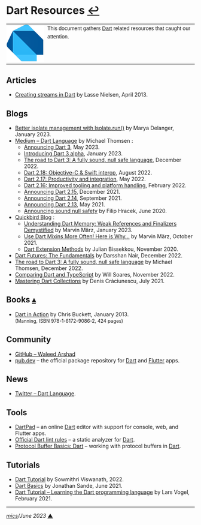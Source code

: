 # <span id="top">Dart Resources</span> <span style="size:25%;"><a href="README.md">↩</a></span>

<table style="font-family:Helvetica,Arial;line-height:1.6;">
  <tr>
  <td style="border:0;padding:0 10px 0 0;min-width:100px;"><a href="https://dart.dev/" rel="external"><img style="border:0;" src="docs/images/dart-lang.png" width="100" alt="Dart project"/></a></td>
  <td style="border:0;padding:0;vertical-align:text-top;">This document gathers <a href="https://dart.dev/" rel="external">Dart</a> related resources that caught our attention.
  </td>
  </tr>
</table>

## <span id="articles">Articles</span>

- [Creating streams in Dart][article_nielsen] by Lasse Nielsen, April 2013.

## <span id="blogs">Blogs</span>

- [Better isolate management with Isolate.run()](https://medium.com/dartlang/better-isolate-management-with-isolate-run-547ef3d6459b) by Marya Delanger, January 2023.
- [Medium &ndash; Dart Language](https://medium.com/dartlang) by Michael Thomsen :
  - [Announcing Dart 3](https://medium.com/dartlang/announcing-dart-3-53f065a10635), May 2023.
  - [Introducing Dart 3 alpha](https://medium.com/dartlang/dart-3-alpha-f1458fb9d232), January 2023.
  - [The road to Dart 3: A fully sound, null safe language](https://medium.com/dartlang/the-road-to-dart-3-afdd580fbefa), December 2022.
  - [Dart 2.18: Objective-C & Swift interop][blog_thomsen_dart218], August 2022.
  - [Dart 2.17: Productivity and integration][blog_thomsen_dart217], May 2022.
  - [Dart 2.16: Improved tooling and platform handling][blog_thomsen_dart216], February 2022.
  - [Announcing Dart 2.15][blog_thomsen_dart215], December 2021.
  - [Announcing Dart 2.14][blog_thomsen_dart214], September 2021.
  - [Announcing Dart 2.13][blog_thomsen_dart213], May 2021.
  - [Announcing sound null safety](https://pkg.go.dev/database/sql) by Filip Hracek, June 2020.
- [Quickbird Blog](https://quickbirdstudios.com/blog/) :
  - [Understanding Dart Memory: Weak References and Finalizers Demystified](https://quickbirdstudios.com/blog/dart-weak-references-finalizers/) by Marvin März, January 2023.
  - [Use Dart Mixins More Often! Here is Why…](https://quickbirdstudios.com/blog/flutter-dart-mixins/) by Marvin März, October 2021.
  - [Dart Extension Methods](https://quickbirdstudios.com/blog/dart-extension-methods/) by Julian Bissekkou, November 2020.
- [Dart Futures: The Fundamentals](https://betterprogramming.pub/introduction-to-futures-in-dart-4edf6db3da90) by Darsshan Nair, December 2022.
- [The road to Dart 3: A fully sound, null safe language][blog_thomsen_dart3] by Michael Thomsen, December 2022.
- [Comparing Dart and TypeScript][blog_soares] by Will Soares, November 2022.
- [Mastering Dart Collections](https://proandroiddev.com/mastering-dart-collections-dd27f1df5677) by Denis Cràciunescu, July 2021.

## <span id="books">Books</span> [**&#x25B4;**](#top)

- [Dart in Action][book_buckett] by Chris Buckett, January 2013.<br/><span style="font-size:90%;">(Manning, ISBN 978-1-6172-9086-2, 424 pages)</span>

## <span id="community">Community</span>

- [GitHub &ndash; Waleed Arshad](https://github.com/wal33d006)
- [pub.dev](https://pub.dev/packages?q=sdk%3Adart) &ndash; the official package repository for [Dart][dart_home] and [Flutter][flutter_home] apps.

## <span id="news">News</span>

- [Twitter &ndash; Dart Language](https://twitter.com/dart_lang).

## <span id="tools">Tools</span>

- [DartPad](https://dartpad.dev/) &ndash; an online [Dart][dart_home] editor with support for console, web, and Flutter apps.
- [Official Dart lint rules](https://pub.dev/packages/lints) &ndash; a static analyzer for [Dart][dart_home].
- [Protocol Buffer Basics: Dart](https://protobuf.dev/getting-started/darttutorial/) &ndash; working with protocol buffers in [Dart][dart_home].

## <span id="tutorials">Tutorials</span>

- [Dart Tutorial](https://mindmajix.com/dart-tutorial) by Sowmithri Viswanath, 2022.
- [Dart Basics][tutorial_sande] by Jonathan Sande, June 2021.
- [Dart Tutorial &ndash; Learning the Dart programming language](https://www.vogella.com/tutorials/Dart/article.html) by Lars Vogel, February 2021.

***

*[mics](https://lampwww.epfl.ch/~michelou/)/June 2023* [**&#9650;**](#top)
<span id="bottom">&nbsp;</span>

<!-- link refs -->

[article_nielsen]: https://dart.dev/articles/libraries/creating-streams
[blog_soares]: https://blog.logrocket.com/comparing-dart-typescript/
[blog_thomsen_dart3]: https://medium.com/dartlang/the-road-to-dart-3-afdd580fbefa
[blog_thomsen_dart218]: https://medium.com/dartlang/dart-2-18-f4b3101f146c
[blog_thomsen_dart217]: https://medium.com/dartlang/dart-2-17-b216bfc80c5d
[blog_thomsen_dart216]: https://medium.com/dartlang/dart-2-16-improved-tooling-and-platform-handling-dd87abd6bad1
[blog_thomsen_dart215]: https://medium.com/dartlang/dart-2-15-7e7a598e508a
[blog_thomsen_dart214]: https://medium.com/dartlang/announcing-dart-2-14-b48b9bb2fb67
[blog_thomsen_dart213]: https://medium.com/dartlang/announcing-dart-2-13-c6d547b57067
[book_buckett]: https://www.manning.com/books/dart-in-action
[dart_home]: https://dart.dev/
[flutter_home]: https://flutter.dev/
[tutorial_sande]: https://www.kodeco.com/22685966-dart-basics
